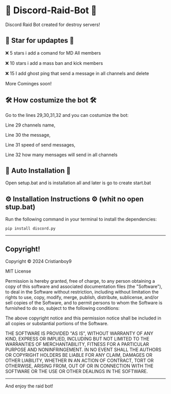 # 🤖 Discord-Raid-Bot 🤖
Discord Raid Bot created for destroy servers!

## 🌟 Star for updaptes 🌟

❌ 5 stars i add a comand for MD All members

❌ 10 stars i add a mass ban and kick members

❌ 15 I add ghost ping that send a message in all channels and delete

More Cominges soon! 

## 🛠 How costumize the bot 🛠
Go to the lines 29,30,31,32 and you can costumize the bot:

Line 29 channels name,

Line 30 the message,

Line 31 speed of send messages,

Line 32 how many mensages will send in all channels

## 🔮 Auto Installation 🔮
Open setup.bat and is installation all and later is go to create start.bat

## ⚙️ Installation Instructions ⚙️ (whit no open stup.bat) 
Run the following command in your terminal to install the dependencies:
```
pip install discord.py
```
-----------------------------------------------------------------------------------
## Copyright!
Copyright © 2024 Cristianboy9

MIT License

Permission is hereby granted, free of charge, to any person obtaining a copy
of this software and associated documentation files (the "Software"), to deal
in the Software without restriction, including without limitation the rights
to use, copy, modify, merge, publish, distribute, sublicense, and/or sell
copies of the Software, and to permit persons to whom the Software is
furnished to do so, subject to the following conditions:

The above copyright notice and this permission notice shall be included in all
copies or substantial portions of the Software.

THE SOFTWARE IS PROVIDED "AS IS", WITHOUT WARRANTY OF ANY KIND, EXPRESS OR
IMPLIED, INCLUDING BUT NOT LIMITED TO THE WARRANTIES OF MERCHANTABILITY,
FITNESS FOR A PARTICULAR PURPOSE AND NONINFRINGEMENT. IN NO EVENT SHALL THE
AUTHORS OR COPYRIGHT HOLDERS BE LIABLE FOR ANY CLAIM, DAMAGES OR OTHER
LIABILITY, WHETHER IN AN ACTION OF CONTRACT, TORT OR OTHERWISE, ARISING FROM,
OUT OF OR IN CONNECTION WITH THE SOFTWARE OR THE USE OR OTHER DEALINGS IN THE
SOFTWARE.

-----------------------------------------------------------------------------------
And enjoy the raid bot! 

